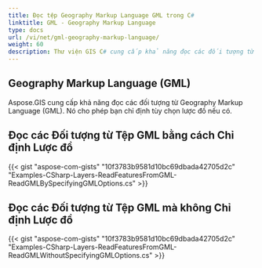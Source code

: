 ```yaml
---
title: Đọc tệp Geography Markup Language GML trong C#
linktitle: GML - Geography Markup Language
type: docs
url: /vi/net/gml-geography-markup-language/
weight: 60
description: Thư viện GIS C# cung cấp khả năng đọc các đối tượng từ tệp Geography Markup Language GML và cho phép bạn chỉ định tùy chọn lược đồ nếu có.
---
```


## **Geography Markup Language (GML)**
Aspose.GIS cung cấp khả năng đọc các đối tượng từ Geography Markup Language (GML). Nó cho phép bạn chỉ định tùy chọn lược đồ nếu có.
## **Đọc các Đối tượng từ Tệp GML bằng cách Chỉ định Lược đồ**
{{< gist "aspose-com-gists" "10f3783b9581d10bc69dbada42705d2c" "Examples-CSharp-Layers-ReadFeaturesFromGML-ReadGMLBySpecifyingGMLOptions.cs" >}}
## **Đọc các Đối tượng từ Tệp GML mà không Chỉ định Lược đồ**
{{< gist "aspose-com-gists" "10f3783b9581d10bc69dbada42705d2c" "Examples-CSharp-Layers-ReadFeaturesFromGML-ReadGMLWithoutSpecifyingGMLOptions.cs" >}}
